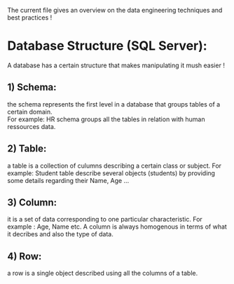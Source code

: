 The current file gives an overview on the data engineering techniques and best practices !

 # Database Structure (SQL Server):
 A database has a certain structure that makes manipulating it mush easier !
 
## 1) Schema:
the schema represents the first level in a database that groups tables of a certain domain.  
For example: HR schema groups all the tables in relation with human ressources data.  

## 2) Table:
a table is a collection of culumns describing a certain class or subject. For example: Student table describe several objects (students) by providing some details regarding their Name, Age ...

## 3) Column:
it is a set of data corresponding to one particular characteristic. For example : Age, Name etc. A column is always homogenous in terms of what it decribes and also the type of data.

## 4) Row:
a row is a single object described using all the columns of a table.
